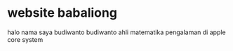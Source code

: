 website babaliong
=================

halo nama saya budiwanto
budiwanto ahli matematika
pengalaman di apple core system